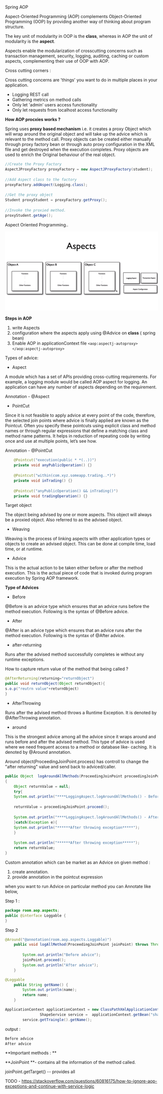 Spring AOP

Aspect-Oriented Programming (AOP) complements Object-Oriented Programming (OOP) by providing another way of thinking about program structure. 

The key unit of modularity in OOP is the **class**, whereas in AOP the unit of modularity is the **aspect**.

Aspects enable the modularization of crosscutting concerns such as transaction management, security, logging, auditing, caching or  custom aspects, complementing their use of OOP with AOP.

Cross cutting corners :

Cross cutting concerns are 'things' you want to do in multiple places in your application.

- Logging REST call
- Gathering metrics on method calls
- Only let 'admin' users access functionality
- Only let requests from localhost access functionality

**How AOP procxies works ?**

Spring uses **proxy based mechanism** i.e. it creates a proxy Object which will wrap around the original object and will take up the advice which is relevant to the method call. Proxy objects can be created either manually through proxy factory bean or through auto proxy configuration in the XML file and get destroyed when the execution completes. Proxy objects are used to enrich the Original behaviour of the real object.

```java
//Create the Proxy Factory
AspectJProxyFactory proxyFactory = new AspectJProxyFactory(student);

//Add Aspect class to the factory
proxyFactory.addAspect(Logging.class);

//Get the proxy object
Student proxyStudent = proxyFactory.getProxy();

//Invoke the proxied method.
proxyStudent.getAge();
```

Aspect Oriented Programming..

![](https://raw.githubusercontent.com/praveenambati1233/Spring/master/AOP_concept.PNG?token=AL5BQD7HEBFROJYDPFBJ7MC6PBTYC)

**Steps in AOP**
1. write Aspects
2. configuration where the aspects apply using @Advice on **class** ( spring bean)
3. Enable AOP in applicationContext file  	`<aop:aspectj-autoproxy></aop:aspectj-autoproxy>`


Types of advice:

- Aspect 

A module which has a set of APIs providing cross-cutting requirements. For example, a logging module would be called AOP aspect for logging. An application can have any number of aspects depending on the requirement.  

Annotation - @Aspect

- PointCut

Since it is not feasible to apply advice at every point of the code, therefore, the selected join points where advice is finally applied are known as the Pointcut. Often you specify these pointcuts using explicit class and method names or through regular expressions that define a matching class and method name patterns. It helps in reduction of repeating code by writing once and use at multiple points, let’s see how.

Annotation - @PointCut


```java
    @Pointcut("execution(public * *(..))")
    private void anyPublicOperation() {}
    
    @Pointcut("within(com.xyz.someapp.trading..*)")
    private void inTrading() {}
    
    @Pointcut("anyPublicOperation() && inTrading()")
    private void tradingOperation() {}
```

Target object

The object being advised by one or more aspects. This object will always be a proxied object. Also referred to as the advised object.

- Weaving

Weaving is the process of linking aspects with other application types or objects to create an advised object. This can be done at compile time, load time, or at runtime.

- Advice

This is the actual action to be taken either before or after the method execution. This is the actual piece of code that is invoked during program execution by Spring AOP framework.

**Type of Advices**

- Before

@Before is an advice type which ensures that an advice runs before the method execution. Following is the syntax of @Before advice.

- After

@After is an advice type which ensures that an advice runs after the method execution. Following is the syntax of @After advice.

- after-returning 

Runs after the advised method successfully completes ie without any runtime exceptions.

How to  capture return value of the method that being called ?
```java
@AfterReturning(returning="returnObject")
public void returnObject(Object returnObject){
s.o.p("reutrn value"+returnObject)
}
```

- AfterThrowing

Runs after the advised method throws a Runtime Exception. It is denoted by @AfterThrowing annotation.

- around

This is the strongest advice among all the advice since it wraps around and runs before and after the advised method. This type of advice is used where we need frequent access to a method or database like- caching. It is denoted by @Around annotation.

Around object(ProceedingJoinPoint.process) has controll to change the "after returning" value and send back to adviced/caller. 

```java
public Object  logAroundAllMethods(ProceedingJoinPoint proceedingJoinPoint) throws Throwable 
{
    Object returnValue = null;
	try{
	System.out.println("****LoggingAspect.logAroundAllMethods() - Before method call");
     
    returnValue = proceedingJoinPoint.proceed();
     
    System.out.println("****LoggingAspect.logAroundAllMethods() - After method call");
	}catch(Exception e){
	System.out.println("******After throwing exception*****");
	}
	
	System.out.println("******After throwing exception*****");
	return returnValue;
}

```

 Custom annotation which can be market as an Advice on given  method : 
 
 1. create annotation.
 2. provide annotation in the pointcut expression

when you want to run Advice on particular method  you can Annotate like below,

Step 1 :

```java
package room.aop.aspects;
public @interface Loggable {
}
```
Step 2

```java
@Around("@annotation(room.aop.aspects.Loggable)")
	public void logAllMethod(ProceedingJoinPoint joinPoint) throws Throwable{
	
		System.out.println("Before advice");
		joinPoint.proceed();
		System.out.println("After advice");
	}
```

```java
@Loggable
	public String getName() {
		System.out.println(name);
		return name;
	}
```
	
```java
ApplicationContext applicationContext = new ClassPathXmlApplicationContext("spring-context.xml");
				ShapeService service =  applicationContext.getBean("shapeService",ShapeService.class);
		service.getTraingle().getName();
```
output :
```java
Before advice
After advice
```


**Important methods  : **

**JoinPoint **-  contains all the information of the method called. 

joinPoint.getTarget() -- provides all





TODO -  https://stackoverflow.com/questions/60816175/how-to-ignore-aop-exceptions-and-continue-with-service-logic
